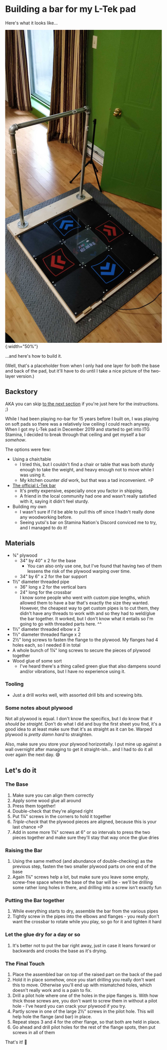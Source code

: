 # Building a bar for my L-Tek pad

Here's what it looks like...

![picture of the fully assembled bar](image/pad.jpg){:width="50%"}

...and here's how to build it.

(Well, that's a placeholder from when I only had one layer for both the base and back of the pad, but it'll have to do until I take a nice picture of the two-layer version.)

## Backstory

AKA you can skip [to the next section](#materials) if you're just here for the instructions. ;)

While I had been playing no-bar for 15 years before I built on, I was playing on soft pads so there was a relatively low ceiling I could reach anyway. When I got my L-Tek pad in December 2019 and started to get into ITG Stamina, I decided to break through that ceiling and get myself a bar _somehow_.

The options were few:
- Using a chair/table
	- I tried this, but I couldn't find a chair or table that was both sturdy enough to take the weight, and heavy enough not to move while I was using it.
	- My kitchen counter _did_ work, but that was a tad inconvenient. =P
- [The official L-Tek bar](https://www.maty-taneczne.pl/shop/dance-mat-ex-pro-the-handbar/)
	- It's pretty expensive, especially once you factor in shipping.
	- A friend in the local community had one and wasn't really satisfied with it, saying it didn't feel sturdy.
- Building my own
	- I wasn't sure if I'd be able to pull this off since I hadn't really done any woodworking before.
	- Seeing yutsi's bar on Stamina Nation's Discord conviced me to try, and I managed to do it!

## Materials

* ¾" plywood
  * 34" by 40" x 2 for the base
    * You can also only use one, but I've found that having two of them lessens the risk of the plywood warping over time.
  * 34" by 6" x 2 for the bar support
* 1½" diameter threaded pipe
  * 36" long x 2 for the vertical bars
  * 24" long for the crossbar  
  I know some people who went with custom pipe lengths, which allowed them to have a bar that's exactly the size they wanted. However, the cheapest way to get custom pipes is to cut them, they didn't have any threads to work with and so they had to weld/glue the bar together. It worked, but I don't know what it entails so I'm going to go with threaded parts here. ^^
* 1½" diameter threaded elbow x 2
* 1½" diameter threaded flange x 2
* 2½" long screws to fasten the flange to the plywood. My flanges had 4 holes each, so I needed 8 in total
* A whole bunch of 1¼" long screws to secure the pieces of plywood together
* Wood glue of some sort
  * I've heard there's a thing called green glue that also dampens sound and/or vibrations, but I have no experience using it.

### Tooling

* Just a drill works well, with assorted drill bits and screwing bits.

### Some notes about plywood

Not all plywood is equal. I don't know the specifics, but I do know that _it should be straight_. Don't do what I did and buy the first sheet you find, it's a good idea to at least make sure that it's as straight as it can be. Warped plywood is _pretty damn hard_ to straighten.

Also, make sure you store your plywood horizontally. I put mine up against a wall overnight after managing to get it straight-ish... and I had to do it all over again the next day. 😅

## Let's do it

### The Base
1. Make sure you can align them correctly
2. Apply some wood glue all around
3. Press them together!
4. Double-check that they're aligned right
5. Put 1¼" screws in the corners to hold it together
6. _Triple-check_ that the plywood pieces are aligned, because this is your last chance =P
7. Add in some more 1¼" screws at 6" or so intervals to press the two pieces together and make sure they'll stay that way once the glue dries

### Raising the Bar
1. Using the same method (and abundance of double-checking) as the previous step, fasten the two smaller plywood parts on one end of the base
2. Again 1¼" screws help a lot, but make sure you leave some empty, screw-free space where the base of the bar will be - we'll be drilling some rather long holes in there, and drilling into a screw isn't exactly fun

### Putting the Bar together
1. While everything starts to dry, assemble the bar from the various pipes
2. Tightly screw in the pipes into the elbows and flanges - you really don't want the crossbar to rotate while you play, so go for it and tighten it hard

### Let the glue dry for a day or so
1. It's better not to put the bar right away, just in case it leans forward or backwards and crooks the base as it's drying.

### The Final Touch
1. Place the assembled bar on top of the raised part on the back of the pad
2. Hold it in place somehow, once you start drilling you really don't want this to move. Otherwise you'll end up with mismatched holes, which doesn't really work and is a pain to fix. 
3. Drill a pilot hole where one of the holes in the pipe flanges is. With how thick those screws are, you don't want to screw them in without a pilot hole - I've heard you can crack your plywood if you try.
4. Partly screw in one of the large 2½" screws in the pilot hole. This will help hole the flange (and bar) in place.
5. Repeat steps 3 and 4 for the other flange, so that both are held in place.
6. Go ahead and drill pilot holes for the rest of the flange spots, then put screws in all of them

That's it! 🎉